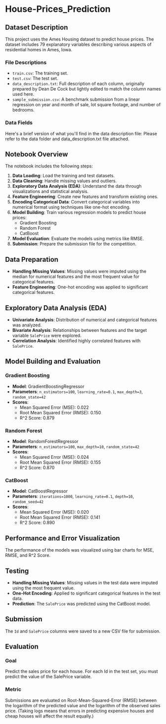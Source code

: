# House-Prices_Prediction

## Dataset Description
This project uses the Ames Housing dataset to predict house prices. The dataset includes 79 explanatory variables describing various aspects of residential homes in Ames, Iowa.

### File Descriptions
- `train.csv`: The training set.
- `test.csv`: The test set.
- `data_description.txt`: Full description of each column, originally prepared by Dean De Cock but lightly edited to match the column names used here.
- `sample_submission.csv`: A benchmark submission from a linear regression on year and month of sale, lot square footage, and number of bedrooms.

### Data Fields
Here's a brief version of what you'll find in the data description file: Please refer to the data folder and data_description.txt file attached.

## Notebook Overview
The notebook includes the following steps:

1. **Data Loading**: Load the training and test datasets.
2. **Data Cleaning**: Handle missing values and outliers.
3. **Exploratory Data Analysis (EDA)**: Understand the data through visualizations and statistical analysis.
4. **Feature Engineering**: Create new features and transform existing ones.
5. **Encoding Categorical Data**: Convert categorical variables into numerical format using techniques like one-hot encoding.
6. **Model Building**: Train various regression models to predict house prices:
    - Gradient Boosting
    - Random Forest
    - CatBoost
7. **Model Evaluation**: Evaluate the models using metrics like RMSE.
8. **Submission**: Prepare the submission file for the competition.

## Data Preparation
- **Handling Missing Values**: Missing values were imputed using the median for numerical features and the most frequent value for categorical features.
- **Feature Engineering**: One-hot encoding was applied to significant categorical features.

## Exploratory Data Analysis (EDA)
- **Univariate Analysis**: Distribution of numerical and categorical features was analyzed.
- **Bivariate Analysis**: Relationships between features and the target variable `SalePrice` were explored.
- **Correlation Analysis**: Identified highly correlated features with `SalePrice`.

## Model Building and Evaluation
### Gradient Boosting
- **Model**: GradientBoostingRegressor
- **Parameters**: `n_estimators=100`, `learning_rate=0.1`, `max_depth=3`, `random_state=42`
- **Scores**:
    - Mean Squared Error (MSE): 0.022
    - Root Mean Squared Error (RMSE): 0.150
    - R^2 Score: 0.879

### Random Forest
- **Model**: RandomForestRegressor
- **Parameters**: `n_estimators=100`, `max_depth=10`, `random_state=42`
- **Scores**:
    - Mean Squared Error (MSE): 0.024
    - Root Mean Squared Error (RMSE): 0.155
    - R^2 Score: 0.870

### CatBoost
- **Model**: CatBoostRegressor
- **Parameters**: `iterations=1000`, `learning_rate=0.1`, `depth=10`, `random_seed=42`
- **Scores**:
    - Mean Squared Error (MSE): 0.020
    - Root Mean Squared Error (RMSE): 0.141
    - R^2 Score: 0.890

## Performance and Error Visualization
The performance of the models was visualized using bar charts for MSE, RMSE, and R^2 Score.

## Testing
- **Handling Missing Values**: Missing values in the test data were imputed using the most frequent value.
- **One-Hot Encoding**: Applied to significant categorical features in the test data.
- **Prediction**: The `SalePrice` was predicted using the CatBoost model.

## Submission
The `Id` and `SalePrice` columns were saved to a new CSV file for submission.

## Evaluation
### Goal
Predict the sales price for each house. For each Id in the test set, you must predict the value of the SalePrice variable.

### Metric
Submissions are evaluated on Root-Mean-Squared-Error (RMSE) between the logarithm of the predicted value and the logarithm of the observed sales price. (Taking logs means that errors in predicting expensive houses and cheap houses will affect the result equally.)